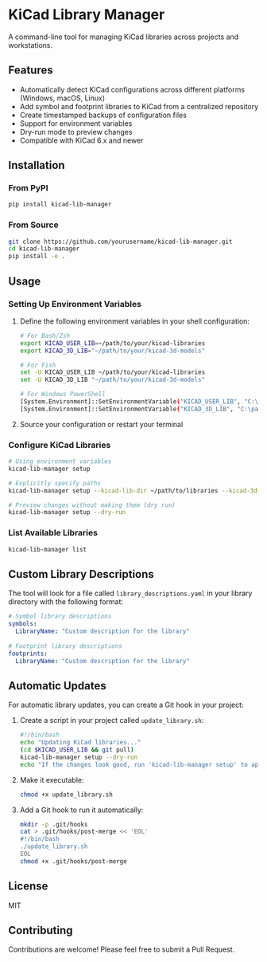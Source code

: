 # KiCad Library Manager

A command-line tool for managing KiCad libraries across projects and workstations.

## Features

- Automatically detect KiCad configurations across different platforms (Windows, macOS, Linux)
- Add symbol and footprint libraries to KiCad from a centralized repository
- Create timestamped backups of configuration files
- Support for environment variables
- Dry-run mode to preview changes
- Compatible with KiCad 6.x and newer

## Installation

### From PyPI

```bash
pip install kicad-lib-manager
```

### From Source

```bash
git clone https://github.com/yourusername/kicad-lib-manager.git
cd kicad-lib-manager
pip install -e .
```

## Usage

### Setting Up Environment Variables

1. Define the following environment variables in your shell configuration:

   ```bash
   # For Bash/Zsh
   export KICAD_USER_LIB=~/path/to/your/kicad-libraries
   export KICAD_3D_LIB="~/path/to/your/kicad-3d-models"
   
   # For Fish
   set -U KICAD_USER_LIB ~/path/to/your/kicad-libraries
   set -U KICAD_3D_LIB "~/path/to/your/kicad-3d-models"
   
   # For Windows PowerShell
   [System.Environment]::SetEnvironmentVariable("KICAD_USER_LIB", "C:\path\to\your\kicad-libraries", "User")
   [System.Environment]::SetEnvironmentVariable("KICAD_3D_LIB", "C:\path\to\your\kicad-3d-models", "User")
   ```

2. Source your configuration or restart your terminal

### Configure KiCad Libraries

```bash
# Using environment variables
kicad-lib-manager setup

# Explicitly specify paths
kicad-lib-manager setup --kicad-lib-dir ~/path/to/libraries --kicad-3d-dir ~/path/to/3d-models

# Preview changes without making them (dry run)
kicad-lib-manager setup --dry-run
```

### List Available Libraries

```bash
kicad-lib-manager list
```

## Custom Library Descriptions

The tool will look for a file called `library_descriptions.yaml` in your library directory with the following format:

```yaml
# Symbol library descriptions
symbols:
  LibraryName: "Custom description for the library"
  
# Footprint library descriptions
footprints:
  LibraryName: "Custom description for the library"
```

## Automatic Updates

For automatic library updates, you can create a Git hook in your project:

1. Create a script in your project called `update_library.sh`:

   ```bash
   #!/bin/bash
   echo "Updating KiCad libraries..."
   (cd $KICAD_USER_LIB && git pull)
   kicad-lib-manager setup --dry-run
   echo "If the changes look good, run 'kicad-lib-manager setup' to apply them."
   ```

2. Make it executable:

   ```bash
   chmod +x update_library.sh
   ```

3. Add a Git hook to run it automatically:

   ```bash
   mkdir -p .git/hooks
   cat > .git/hooks/post-merge << 'EOL'
   #!/bin/bash
   ./update_library.sh
   EOL
   chmod +x .git/hooks/post-merge
   ```

## License

MIT

## Contributing

Contributions are welcome! Please feel free to submit a Pull Request.
